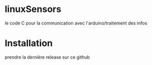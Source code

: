 
# linuxSensors
le code C pour la communication avec l'arduino/traitement des infos 
# Installation
prendre la dernière release sur ce github


<!--stackedit_data:
eyJoaXN0b3J5IjpbLTEzMDIyNTYzNzgsLTE3MDIxMDg3ODRdfQ
==
-->